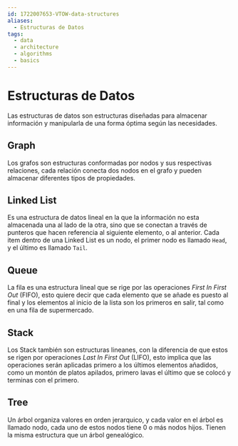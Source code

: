 ```yaml
---
id: 1722007653-VTOW-data-structures
aliases:
  - Estructuras de Datos
tags:
  - data
  - architecture
  - algorithms
  - basics
---
```


# Estructuras de Datos

Las estructuras de datos son estructuras diseñadas para almacenar información y manipularla de una forma óptima según las necesidades.


## Graph

Los grafos son estructuras conformadas por nodos y sus respectivas relaciones, cada relación conecta dos nodos en el grafo y pueden almacenar diferentes tipos de propiedades.

## Linked List

Es una estructura de datos lineal en la que la información no esta almacenada una al lado de la otra, sino que se conectan a través de punteros que hacen referencia al siguiente elemento, o al anterior. Cada item dentro de una Linked List es un nodo, el primer nodo es llamado `Head`, y el último es llamado `Tail`.

## Queue

La fila es una estructura lineal que se rige por las operaciones *First In First Out* (FIFO), esto quiere decir que cada elemento que se añade es puesto al final y los elementos al inicio de la lista son los primeros en salir, tal como en una fila de supermercado.

## Stack

Los Stack también son estructuras lineanes, con la diferencia de que estos se rigen por operaciones *Last In First Out* (LIFO), esto implica que las operaciones serán aplicadas primero a los últimos elementos añadidos, como un montón de platos apilados, primero lavas el último que se colocó  y terminas con el primero.

## Tree

Un árbol organiza valores en orden jerarquico, y cada valor en el árbol es llamado nodo, cada uno de estos nodos tiene 0 o más nodos hijos. Tienen la misma estructura que un árbol genealógico.
